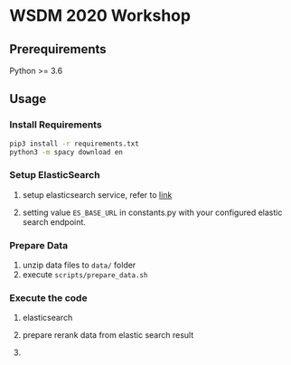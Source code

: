 # WSDM 2020 Workshop

## Prerequirements
Python >= 3.6

## Usage
### Install Requirements

```bash
pip3 install -r requirements.txt
python3 -m spacy download en

```

### Setup ElasticSearch
1. setup elasticsearch service, refer to [link](https://www.elastic.co/guide/en/elasticsearch/reference/current/setup.html)

2. setting value `ES_BASE_URL` in constants.py with your  configured elastic search endpoint.

### Prepare Data
1. unzip data files to `data/` folder
2. execute `scripts/prepare_data.sh`

### Execute the code
1. elasticsearch

2. prepare rerank data from elastic search result

3. 